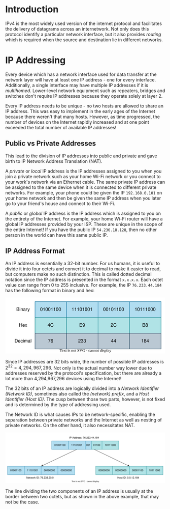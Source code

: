 # Introduction
IPv4 is the most widely used version of the internet protocol and facilitates the delivery of datagrams across an internetwork. Not only does this protocol identify a particular network interface, but it also provides *routing* which is required when the source and destination lie in different networks.

# IP Addressing
Every device which has a network interface used for data transfer at the network layer will have at least one IP address - one for every interface. Additionally, a single interface may have multiple IP addresses if it is *multihomed*. Lower-level network equipment such as repeaters, bridges and switches don't require IP addresses because they operate solely at layer 2. 

Every IP address needs to be unique - no two hosts are allowed to share an IP address. This was easy to implement in the early ages of the Internet because there weren't that many hosts. However, as time progressed, the number of devices on the Internet rapidly increased and at one point exceeded the total number of available IP addresses!

## Public vs Private Addresses
This lead to the division of IP addresses into public and private and gave birth to IP Network Address Translation (NAT).

A *private* or *local* IP address is the IP addresses assigned to you when you join a private network such as your home Wi-Fi network or you connect to your work's network via an Ethernet cable. The same private IP address can be assigned to the same device when it is connected to different private networks. For example, your phone could be given the IP `192.168.0.101` on your home network and then be given the same IP address when you later go to your friend's house and connect to their Wi-Fi.

A *public* or *global* IP address is the IP address which is assigned to you on the entirety of the Internet. For example, your home Wi-Fi router will have a global IP addresses provided by your ISP. These are unique in the scope of the entire Internet! If you have the public IP `54.236.18.128`, then no other person in the world can have this same public IP.

## IP Address Format
An IP address is essentially a 32-bit number. For us humans, it is useful to divide it into four octets and convert it to decimal to make it easier to read, but computers make no such distinction. This is called dotted decimal notation since the IP address is presented in the format `x.x.x.x`. Each octet value can range from 0 to 255 inclusive. For example, the IP `76.233.44.184` has the following format in binary and hex:

![](Resources/Images/IP%20Dotted%20Decimal.svg)

Since IP addresses are 32 bits wide, the number of possible IP addresses is $2^{32} = 4,294,967,296$. Not only is the actual number way lower due to addresses reserved by the protocol's specification, but there are already a lot more than 4,294,967,296 devices using the Internet!

The 32 bits of an IP address are logically divided into a *Network Identifier (Network ID)*, sometimes also called the *(network) prefix*, and a *Host Identifier (Host ID)*. The cusp between those two parts, however, is not fixed and is determined by the type of addressing used. 

The Network ID is what causes IPs to be network-specific, enabling the separation between private networks and the Internet as well as nesting of private networks. On the other hand, it also necessitates NAT.

![](Resources/Images/Network%20and%20Host%20ID.svg)

The line dividing the two components of an IP address is usually at the border between two octets, but as shown in the above example, that may not be the case.
